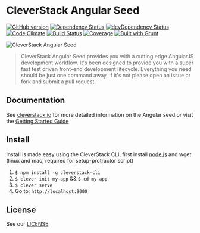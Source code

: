 CleverStack Angular Seed
====================
[![GitHub version](https://badge.fury.io/gh/cleverstack%2Fangular-seed.png)](http://badge.fury.io/gh/cleverstack%2Fangular-seed) [![Dependency Status](https://david-dm.org/CleverStack/angular-seed.png)](https://david-dm.org/CleverStack/angular-seed) [![devDependency Status](https://david-dm.org/CleverStack/angular-seed/dev-status.png)](https://david-dm.org/CleverStack/angular-seed#info=devDependencies) [![Code Climate](https://codeclimate.com/github/CleverStack/angular-seed.png)](https://codeclimate.com/github/CleverStack/angular-seed) 
[![Build Status](https://secure.travis-ci.org/CleverStack/angular-seed.png?branch=master)](https://travis-ci.org/viknash/angular-seed) 
[![Coverage](https://codeclimate.com/github/CleverStack/angular-seed/coverage.png)](https://codeclimate.com/github/CleverStack/angular-seed) 
[![Built with Grunt](https://cdn.gruntjs.com/builtwith.png)](http://gruntjs.com/) 

![CleverStack Angular Seed](http://cleverstack.github.io/assets/img/logos/angular-seed-logo-clean.png "CleverStack Angular Seed")

<blockquote>
CleverStack Angular Seed provides you with a cutting edge AngularJS development workflow. It's been designed to provide you with a super fast test driven front-end development lifecycle. Everything you need should be just one command away, if it's not please open an issue or fork and submit a pull request.
</blockquote>

## Documentation

See [cleverstack.io](http://cleverstack.io/documentation/#frontend) for more detailed information on the Angular seed or visit the [Getting Started Guide](http://cleverstack.io/getting-started/)

## Install

Install is made easy using the CleverStack CLI, first install [node.js](http://nodejs.org) and wget (linux and mac, required for setup-protractor script)

1. `$ npm install -g cleverstack-cli`
2. `$ clever init my-app` && `$ cd my-app`
4. `$ clever serve`
5. Go to: `http://localhost:9000`

## License

See our [LICENSE](https://github.com/CleverStack/angular-seed/blob/master/LICENSE)
